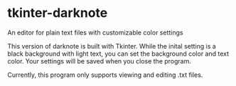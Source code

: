 # tkinter-darknote
An editor for plain text files with customizable color settings

This version of darknote is built with Tkinter. While the inital setting is a black background with light text, you can set the background color and text color. Your settings will be saved when you close the program.

Currently, this program only supports viewing and editing .txt files.
